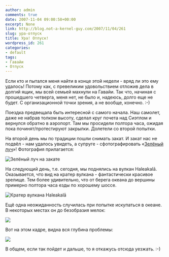 ```yaml
---
author: admin
comments: true
date: 2007-11-04 09:00:58+00:00
excerpt: None
link: http://blog.not-a-kernel-guy.com/2007/11/04/261
slug: ура-отпуск
title: Ура! Отпуск!
wordpress_id: 261
categories:
- default
tags:
- Гавайи
- Отпуск
---
```


Если кто и пытался меня найти в конце этой недели - вряд ли это ему удалось! Потому как, с превеликим удовольствием отложив дела в долгий ящик, мы всей семьей махнули на Гавайи. Так что, начиная с прошедшего четверга, меня нет, не было и, надеюсь, долго еще не будет. С организационной точки зрения, а не вообще, конечно. :-)

Поездка предвещала быть интересной с самого начала. Наш самолет, даже не набрав толком высоту, сделал круг почета над Сиэтлом и вернулся обратно в аэропорт. Там мы просидели полтора часа, ожидая пока починят/протестируют закрылки. Долетели со второй попытки.

На второй день мы по традиции пошли снимать закат. И закат нас не подвёл - нам удалось увидеть, а супруге - сфотографировать «[Зелёный луч](http://ru.wikipedia.org/wiki/%D0%97%D0%B5%D0%BB%D1%91%D0%BD%D1%8B%D0%B9_%D0%BB%D1%83%D1%87)»! Фотография прилагается:

![Зелёный луч на закате](http://blog.not-a-kernel-guy.com/wp-content/uploads/2007/11/green_flash.jpg)

На следующий день, т.е. сегодня, мы поднялись на вулкан Haleakalā. Оказывается, что вид на кратер вулкана - фантастически красивое зрелище. Тем более удивительно, что от берега океана до вершины примерно полтора часа езды по хорошему шоссе.

![Кратер вулкана Haleakalā](http://blog.not-a-kernel-guy.com/wp-content/uploads/2007/11/haleakala_crater.jpg)

Ещё одна неожиданность случилась при попытке искупаться в океане. В некоторых местах он до безобразия мелок:

![](http://blog.not-a-kernel-guy.com/wp-content/uploads/2007/11/deep_blue_sea_1.jpg)

Вот на этом кадре, видна вся глубина проблемы:

![](http://blog.not-a-kernel-guy.com/wp-content/uploads/2007/11/deep_blue_sea_2.jpg)

В общем, если так пойдет и дальше, то я откажусь отсюда уезжать. :-)
